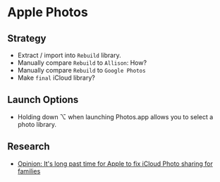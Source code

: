 # Apple Photos

## Strategy

* Extract / import into `Rebuild` library.
* Manually compare `Rebuild` to `Allison`: How?
* Manually compare `Rebuild` to `Google Photos`
* Make `final` iCloud library?

## Launch Options

* Holding down ⌥ when launching Photos.app allows you to select a photo library.

## Research

* [Opinion: It's long past time for Apple to fix iCloud Photo sharing for families](https://9to5mac.com/2019/03/03/icloud-photo-family-sharing/)
